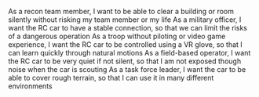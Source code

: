 As a recon team member, I want to be able to clear a building or room silently without risking my team member or my life
As a military officer, I want the RC car to have a stable connection, so that we can limit the risks of a dangerous operation
As a troop without piloting or video game experience, I want the RC car to be controlled using a VR glove, so that I can learn quickly through natural motions
As a field-based operator, I want the RC car to be very quiet if not silent, so that I am not exposed though noise when the car is scouting
As a task force leader, I want the car to be able to cover rough terrain, so that I can use it in many different environments

